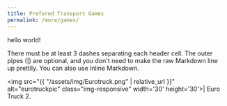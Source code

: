 ```yaml
---
title: Prefered Transport Games
permalink: /more/games/
---
```



hello world!

There must be at least 3 dashes separating each header cell. The outer pipes (|) are optional, and you don't need to make the raw Markdown line up prettily. You can also use inline Markdown.

<img src="{{ "/assets/img/Eurotruck.png" | relative_url }}" alt="eurotruckpic" class="img-responsive" width='30' height='30'>| Euro Truck 2.
